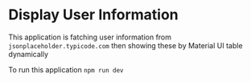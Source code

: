# Display User Information

This application is fatching user information from `jsonplaceholder.typicode.com` then showing these by Material UI table dynamically

To run this application
`npm run dev`
